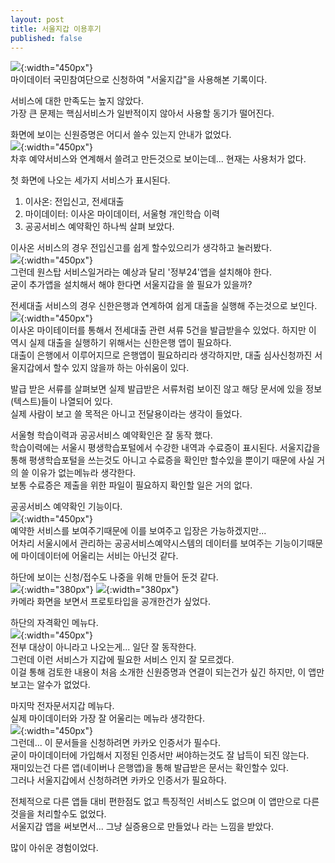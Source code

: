 ```yaml
---
layout: post
title: 서울지갑 이용후기
published: false
---
```



![](../../img/2022-09-14-서울지갑%20이용후기/1.png){:width="450px"}   
마이데이터 국민참여단으로 신청하여 "서울지갑"을 사용해본 기록이다.

서비스에 대한 만족도는 높지 않았다.  
가장 큰 문제는 핵심서비스가 일반적이지 않아서 사용할 동기가 떨어진다.  

화면에 보이는 신원증명은 어디서 쓸수 있는지 안내가 없었다.  
![](../../img/2022-09-14-서울지갑%20이용후기/9.png){:width="450px"}  
차후 예약서비스와 연계해서 쓸려고 만든것으로 보이는데... 현재는 사용처가 없다.

첫 화면에 나오는 세가지 서비스가 표시된다.
1. 이사온: 전입신고, 전세대출
2. 마이데이터: 이사온 마이데이터, 서울형 개인학습 이력
3. 공공서비스 예약확인
하나씩 살펴 보았다.


이사온 서비스의 경우 전입신고를 쉽게 할수있으리가 생각하고 눌러봤다.  
![](../../img/2022-09-14-서울지갑%20이용후기/2.png){:width="450px"}  
그런데 원스탑 서비스일거라는 예상과 달리 '정부24'앱을 설치해야 한다.  
굳이 추가앱을 설치해서 해야 한다면 서울지갑을 쓸 필요가 있을까?

전세대출 서비스의 경우 신한은행과 연계하여 쉽게 대출을 실행해 주는것으로 보인다.  
![](../../img/2022-09-14-서울지갑%20이용후기/5.png){:width="450px"}  
이사온 마이테이터를 통해서 전세대출 관련 셔류 5건을 발급받을수 있었다.
하지만 이 역시 실제 대출을 실행하기 위해서는 신한은행 앱이 필요하다.  
대출이 은행에서 이루어지므로 은행앱이 필요하리라 생각하지만, 대출 심사신청까진 서울지갑에서 할수 있지 않을까 하는 아쉬움이 있다.  

발급 받은 서류를 살펴보면 실제 발급받은 서류처럼 보이진 않고 해당 문서에 있을 정보(텍스트)들이 나열되어 있다.  
실제 사람이 보고 쓸 목적은 아니고 전달용이라는 생각이 들었다.  

서울형 학습이력과 공공서비스 예약확인은 잘 동작 했다.  
학습이력에는 서울시 평생학습포털에서 수강한 내역과 수료증이 표시된다.
서울지갑을 통해 평생학습포털을 쓰는것도 아니고 수료증을 확인만 할수있을 뿐이기 때문에 사실 거의 쓸 이유가 없는메뉴라 생각한다.  
보통 수료증은 제출을 위한 파일이 필요하지 확인할 일은 거의 없다.  

공공서비스 예약확인 기능이다.  
![](../../img/2022-09-14-서울지갑%20이용후기/10.png){:width="450px"}  
예약한 서비스를 보여주기때문에 이를 보여주고 입장은 가능하겠지만...  
어차리 서울시에서 관리하는 공공서비스예약시스템의 데이터를 보여주는 기능이기때문에 마이데이터에 어울리는 서비는 아닌것 같다.  


하단에 보이는 신청/접수도 나중을 위해 만들어 둔것 같다.  
![](../../img/2022-09-14-서울지갑%20이용후기/3.png){:width="380px"}
![](../../img/2022-09-14-서울지갑%20이용후기/4.png){:width="380px"}  
카메라 화면을 보면서 프로토타입을 공개한건가 싶었다.  


하단의 자격확인 메뉴다.  
![](../../img/2022-09-14-서울지갑%20이용후기/6.png){:width="450px"}   
전부 대상이 아니라고 나오는게... 일단 잘 동작한다.  
그런데 이런 서비스가 지갑에 필요한 서비스 인지 잘 모르겠다.  
이걸 통해 검토한 내용이 처음 소개한 신원증명과 연결이 되는건가 싶긴 하지만, 이 앱만보고는 알수가 없었다.


마지막 전자문서지갑 메뉴다.  
실제 마이데이터와 가장 잘 어울리는 메뉴라 생각한다.  
![](../../img/2022-09-14-서울지갑%20이용후기/7.png){:width="450px"}  
그런데... 이 문서들을 신청하려면 카카오 인증서가 필수다.  
굳이 마이데이터에 가입해서 지정된 인증서만 써야하는것도 잘 납득이 되진 않는다.  
재미있는건 다른 앱(네이버나 은행앱)을 통해 발급받은 문서는 확인할수 있다.  
그러나 서울지갑에서 신청하려면 카카오 인증서가 필요하다.

전체적으로 다른 앱들 대비 편한점도 없고 특징적인 서비스도 없으며 이 앱만으로 다른것을을 처리할수도 없었다.  
서울지갑 앱을 써보면서... 그냥 실증용으로 만들었나 라는 느낌을 받았다.  

많이 아쉬운 경험이었다.   